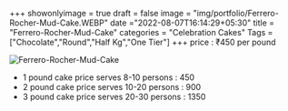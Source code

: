 +++
showonlyimage = true
draft = false
image = "img/portfolio/Ferrero-Rocher-Mud-Cake.WEBP"
date ="2022-08-07T16:14:29+05:30"
title = "Ferrero-Rocher-Mud-Cake"
categories = "Celebration Cakes"
Tags = ["Chocolate","Round","Half Kg","One Tier"]
+++
price : ₹450 per pound
<!--more-->
![Ferrero-Rocher-Mud-Cake](/img/portfolio/Ferrero-Rocher-Mud-Cake.WEBP)
* 1 pound cake price serves 8-10 persons : 450
* 2 pound cake price serves 10-20 persons : 900
* 3 pound cake price serves 20-30 persons : 1350
